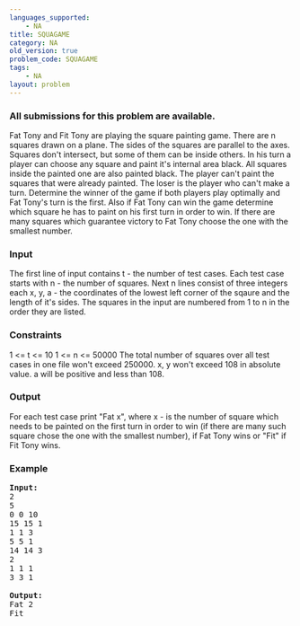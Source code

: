 ```yaml
---
languages_supported:
    - NA
title: SQUAGAME
category: NA
old_version: true
problem_code: SQUAGAME
tags:
    - NA
layout: problem
---
```

###  All submissions for this problem are available. 

Fat Tony and Fit Tony are playing the square painting game. There are n squares drawn on a plane. The sides of the squares are parallel to the axes. Squares don't intersect, but some of them can be inside others. In his turn a player can choose any square and paint it's internal area black. All squares inside the painted one are also painted black. The player can't paint the squares that were already painted. The loser is the player who can't make a turn. Determine the winner of the game if both players play optimally and Fat Tony's turn is the first. Also if Fat Tony can win the game determine which square he has to paint on his first turn in order to win. If there are many squares which guarantee victory to Fat Tony choose the one with the smallest number.

### Input

The first line of input contains t - the number of test cases. Each test case starts with n - the number of squares. Next n lines consist of three integers each x, y, a - the coordinates of the lowest left corner of the sqaure and the length of it's sides. The squares in the input are numbered from 1 to n in the order they are listed.

### Constraints

1 &lt;= t &lt;= 10
1 &lt;= n &lt;= 50000
The total number of squares over all test cases in one file won't exceed 250000.
x, y won't exceed 108 in absolute value. a will be positive and less than 108.

### Output

For each test case print "Fat x", where x - is the number of square which needs to be painted on the first turn in order to win (if there are many such square chose the one with the smallest number), if Fat Tony wins or "Fit" if Fit Tony wins.

### Example

<pre>
<b>Input:</b>
2
5
0 0 10
15 15 1
1 1 3
5 5 1
14 14 3
2
1 1 1
3 3 1

<b>Output:</b>
Fat 2
Fit

</pre>